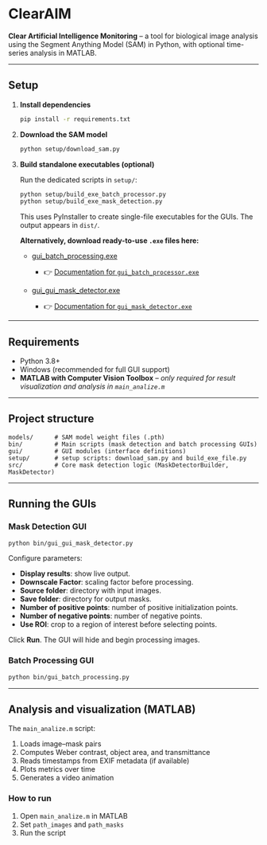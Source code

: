 # ClearAIM

**Clear Artificial Intelligence Monitoring** – a tool for biological image analysis using the Segment Anything Model (SAM) in Python, with optional time-series analysis in MATLAB.

---

## Setup

1. **Install dependencies**

   ```bash
   pip install -r requirements.txt
   ```

2. **Download the SAM model**

   ```bash
   python setup/download_sam.py
   ```

3. **Build standalone executables (optional)**

   Run the dedicated scripts in `setup/`:

   ```bash
   python setup/build_exe_batch_processor.py
   python setup/build_exe_mask_detection.py
   ```

   This uses PyInstaller to create single-file executables for the GUIs. The output appears in `dist/`.

   **Alternatively, download ready-to-use `.exe` files here:**
   - [gui_batch_processing.exe](http://gofile.me/67C1K/l6sFj2rqx)
      - 👉 [Documentation for `gui_batch_processor.exe`](docs/gui_batch_processor.md)

   - [gui_gui_mask_detector.exe](http://gofile.me/67C1K/yN2szAxD2)
      - 👉 [Documentation for `gui_mask_detector.exe`](docs/gui_mask_detector.md)


--- 

## Requirements

- Python 3.8+
- Windows (recommended for full GUI support)
- **MATLAB with Computer Vision Toolbox** – *only required for result visualization and analysis in `main_analize.m`*

--- 

## Project structure

```
models/      # SAM model weight files (.pth)
bin/         # Main scripts (mask detection and batch processing GUIs)
gui/         # GUI modules (interface definitions)
setup/       # setup scripts: download_sam.py and build_exe_file.py
src/         # Core mask detection logic (MaskDetectorBuilder, MaskDetector)
```

---

## Running the GUIs

### Mask Detection GUI

```bash
python bin/gui_gui_mask_detector.py
```

Configure parameters:
- **Display results**: show live output.
- **Downscale Factor**: scaling factor before processing.
- **Source folder**: directory with input images.
- **Save folder**: directory for output masks.
- **Number of positive points**: number of positive initialization points.
- **Number of negative points**: number of negative points.
- **Use ROI**: crop to a region of interest before selecting points.

Click **Run**. The GUI will hide and begin processing images.


### Batch Processing GUI

```bash
python bin/gui_batch_processing.py
```

---

## Analysis and visualization (MATLAB)

The `main_analize.m` script:

1. Loads image–mask pairs  
2. Computes Weber contrast, object area, and transmittance  
3. Reads timestamps from EXIF metadata (if available)  
4. Plots metrics over time  
5. Generates a video animation

### How to run

1. Open `main_analize.m` in MATLAB  
2. Set `path_images` and `path_masks`  
3. Run the script

